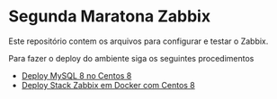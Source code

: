 # Segunda Maratona Zabbix

Este repositório contem os arquivos para configurar e testar o Zabbix.

Para fazer o deploy do ambiente siga os seguintes procedimentos

- [Deploy MySQL 8 no Centos 8](procedimentos/deploy_db.md)
- [Deploy Stack Zabbix em Docker com Centos 8](procedimentos/deploy_zabbix_front_grafana_on_docker.md)